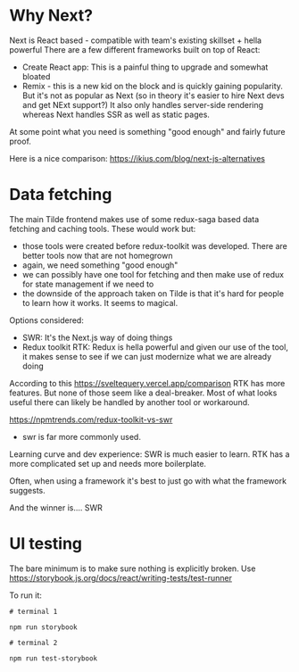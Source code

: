 # Why Next?

Next is React based - compatible with team's existing skillset + hella powerful
There are a few different frameworks built on top of React:

- Create React app: This is a painful thing to upgrade and somewhat bloated
- Remix - this is a new kid on the block and is quickly gaining popularity. But it's not as popular as Next (so in theory it's easier to hire Next devs and get NExt support?) It also only handles server-side rendering whereas Next handles SSR as well as static pages.

At some point what you need is something "good enough" and fairly future proof.

Here is a nice comparison: https://ikius.com/blog/next-js-alternatives

# Data fetching

The main Tilde frontend makes use of some redux-saga based data fetching and caching tools. These would work but:

- those tools were created before redux-toolkit was developed. There are better tools now that are not homegrown
- again, we need something "good enough"
- we can possibly have one tool for fetching and then make use of redux for state management if we need to
- the downside of the approach taken on Tilde is that it's hard for people to learn how it works. It seems to magical.

Options considered:

- SWR: It's the Next.js way of doing things
- Redux toolkit RTK: Redux is hella powerful and given our use of the tool, it makes sense to see if we can just modernize what we are already doing

According to this https://sveltequery.vercel.app/comparison RTK has more features. But none of those seem like a deal-breaker. Most of what looks useful there can likely be handled by another tool or workaround.

https://npmtrends.com/redux-toolkit-vs-swr

- swr is far more commonly used.

Learning curve and dev experience:
SWR is much easier to learn.
RTK has a more complicated set up and needs more boilerplate.

Often, when using a framework it's best to just go with what the framework suggests.

And the winner is.... SWR

# UI testing

The bare minimum is to make sure nothing is explicitly broken. Use https://storybook.js.org/docs/react/writing-tests/test-runner

To run it:

```
# terminal 1

npm run storybook

# terminal 2

npm run test-storybook
```
